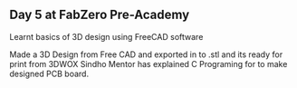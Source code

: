 ## Day 5 at FabZero Pre-Academy

Learnt basics of 3D design using FreeCAD software

Made a 3D Design from Free CAD and exported in to .stl and  its ready for print from 3DWOX Sindho
Mentor has explained C Programing for to make designed PCB board.

